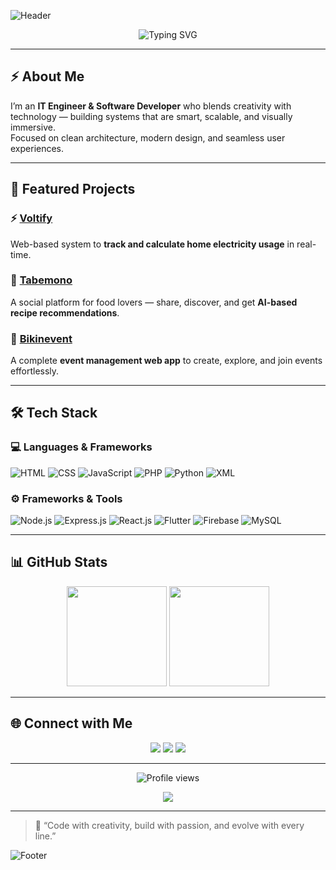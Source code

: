 <!-- Cyberpunk Header -->
![Header](https://capsule-render.vercel.app/api?type=waving&height=250&color=gradient&customColorList=0,1,2,2,3,3,4,4&text=%20Abidzar%20Sabil%20Handoyo%20|%20Code%20Architect%20&fontSize=30&fontAlignY=40&fontAlign=50&fontColor=fff&animation=fadeIn&desc=Building%20Smart%20and%20Stylish%20Systems&descAlign=50&descAlignY=65)

<p align="center">
  <img src="https://readme-typing-svg.demolab.com?font=Share+Tech+Mono&size=22&duration=4000&pause=1000&color=00EFFF&center=true&vCenter=true&width=700&lines=💻+Code+Artist+%26+System+Crafter;⚡+Building+Voltify,+CookShare,+and+Bikinevent;🌌+Where+Tech+Meets+Creativity" alt="Typing SVG" />
</p>

---

## ⚡ About Me
I’m an **IT Engineer & Software Developer** who blends creativity with technology — building systems that are smart, scalable, and visually immersive.  
Focused on clean architecture, modern design, and seamless user experiences.

---

## 🚀 Featured Projects

### ⚡ [Voltify](https://github.com/eufroshine/Voltify)
Web-based system to **track and calculate home electricity usage** in real-time.

### 🍳 [Tabemono](https://github.com/alvinalfandy/TabemonoApp)
A social platform for food lovers — share, discover, and get **AI-based recipe recommendations**.

### 🎉 [Bikinevent](https://github.com/eufroshine/Bikinevent)
A complete **event management web app** to create, explore, and join events effortlessly.

---

## 🛠️ Tech Stack

### 💻 Languages & Frameworks
![HTML](https://img.shields.io/badge/HTML5-E34F26?style=for-the-badge&logo=html5&logoColor=white)
![CSS](https://img.shields.io/badge/CSS3-1572B6?style=for-the-badge&logo=css3&logoColor=white)
![JavaScript](https://img.shields.io/badge/JavaScript-F7DF1E?style=for-the-badge&logo=javascript&logoColor=black)
![PHP](https://img.shields.io/badge/PHP-777BB4?style=for-the-badge&logo=php&logoColor=white)
![Python](https://img.shields.io/badge/Python-3776AB?style=for-the-badge&logo=python&logoColor=white)
![XML](https://img.shields.io/badge/XML-FF6600?style=for-the-badge&logo=xml&logoColor=white)

### ⚙️ Frameworks & Tools
![Node.js](https://img.shields.io/badge/Node.js-339933?style=for-the-badge&logo=node.js&logoColor=white)
![Express.js](https://img.shields.io/badge/Express.js-000000?style=for-the-badge&logo=express&logoColor=white)
![React.js](https://img.shields.io/badge/React-61DAFB?style=for-the-badge&logo=react&logoColor=black)
![Flutter](https://img.shields.io/badge/Flutter-02569B?style=for-the-badge&logo=flutter&logoColor=white)
![Firebase](https://img.shields.io/badge/Firebase-FFCA28?style=for-the-badge&logo=firebase&logoColor=black)
![MySQL](https://img.shields.io/badge/MySQL-4479A1?style=for-the-badge&logo=mysql&logoColor=white)

---

## 📊 GitHub Stats
<p align="center">
  <img src="https://github-readme-stats.vercel.app/api?username=eufroshine&show_icons=true&theme=tokyonight&hide_border=true" height="160" />
  <img src="https://github-readme-stats.vercel.app/api/top-langs/?username=eufroshine&layout=compact&theme=tokyonight&hide_border=true" height="160" />
</p>

---

## 🌐 Connect with Me
<p align="center">
  <a href="https://www.instagram.com/abdzrsbil_/" target="_blank"><img src="https://img.shields.io/badge/Instagram-E4405F?style=for-the-badge&logo=instagram&logoColor=white"/></a>
  <a href="mailto:abidzarsabil05@gmail.com"><img src="https://img.shields.io/badge/Email-D14836?style=for-the-badge&logo=gmail&logoColor=white"/></a>
  <a href="https://www.linkedin.com/in/abidzar-sabil-21a406305/" target="_blank"><img src="https://img.shields.io/badge/LinkedIn-0077B5?style=for-the-badge&logo=linkedin&logoColor=white"/></a>
</p>

---

<p align="center">
  <img src="https://komarev.com/ghpvc/?username=eufroshine&color=00eaff&style=for-the-badge" alt="Profile views"/>
</p>

<p align="center">
  <img src="https://github-profile-trophy.vercel.app/?username=eufroshine&theme=onestar&no-frame=true&margin-w=15&margin-h=15" />
</p>

---

> 💬 “Code with creativity, build with passion, and evolve with every line.”

<!-- Cyberpunk Footer -->
![Footer](https://capsule-render.vercel.app/api?type=waving&height=160&section=footer&color=gradient&customColorList=0,3,2,4,1)
